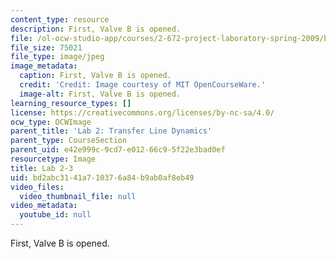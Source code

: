 ```yaml
---
content_type: resource
description: First, Valve B is opened.
file: /ol-ocw-studio-app/courses/2-672-project-laboratory-spring-2009/bd2abc3141a710376a84b9ab0af8eb49_lab2-3.jpg
file_size: 75021
file_type: image/jpeg
image_metadata:
  caption: First, Valve B is opened.
  credit: 'Credit: Image courtesy of MIT OpenCourseWare.'
  image-alt: First, Valve B is opened.
learning_resource_types: []
license: https://creativecommons.org/licenses/by-nc-sa/4.0/
ocw_type: OCWImage
parent_title: 'Lab 2: Transfer Line Dynamics'
parent_type: CourseSection
parent_uid: e42e999c-9cd7-e012-66c9-5f22e3bad0ef
resourcetype: Image
title: Lab 2-3
uid: bd2abc31-41a7-1037-6a84-b9ab0af8eb49
video_files:
  video_thumbnail_file: null
video_metadata:
  youtube_id: null
---
```

First, Valve B is opened.